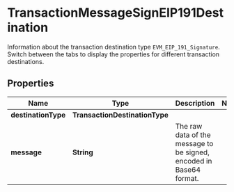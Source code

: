 

# TransactionMessageSignEIP191Destination

Information about the transaction destination type `EVM_EIP_191_Signature`. Switch between the tabs to display the properties for different transaction destinations. 

## Properties

| Name | Type | Description | Notes |
|------------ | ------------- | ------------- | -------------|
|**destinationType** | **TransactionDestinationType** |  |  |
|**message** | **String** | The raw data of the message to be signed, encoded in Base64 format. |  |



